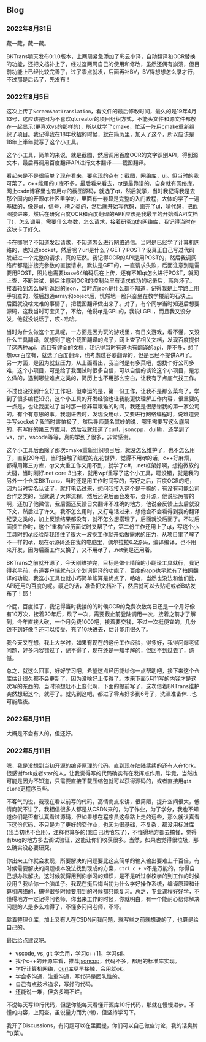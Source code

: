 ## Blog

### 2022年8月31日

藏一藏，藏一藏。

BKTrans明天发布0.1.0版本，上两周紧急添加了彩云小译，自动翻译和OCR替换的功能，还把文档补上了，经过这两周自己的使用和修改，虽然还偶有崩溃，但目前功能上已经比较完善了，过了零点就发，后面再补BV，BV得想想怎么录才行，不过那是后话了，先发布！

### 2022年8月5日

这次上传了`ScreenShotTranslation`，看文件的最后修改时间，最久的是19年4月13号，这应该是因为不喜欢qtcreator的项目组织方式，不能头文件和源文件都放在一起显示(更喜欢vs的那样的)，所以就学了cmake，忙活一阵用cmake重新组织了项目。我记得我在18年秋招的时候，就在简历里，加入了这个，所以应该是18年上半年就写了这个小工具。

这个小工具，简单的来说，就是截图，然后调用百度OCR的文字识别API，得到源文本，最后再调用百度翻译API进行文本翻译——截图翻译。

看起来是不是很简单？现在看来，要实现的点有：截图，网络库，ui。但当时的我可菜了，c++能用的ui库不多，最后看来看去，qt是最靠谱的，自身就有网络库，网上csdn博客里也有用qt的截图源码，就选了qt，然后就学，当时我记得我是去那个国内的开源qt社区里学的，里面有一套算是完整的入门教程，大体的学了一遍基础的，像是ui，信号，槽之类的，然后就开始写代码，画完了ui，啃代码，把截图接进来，然后在研究百度OCR和百度翻译的API(应该是我最早的开始看API文档了)，怎么调用，需要什么参数，怎么请求，接着研究qt的网络库，我记得当时在这块卡了好久。

卡在哪呢？不知道发起请求，不知道怎么进行网络通信。当时是已经学了计算机网络的，也知道socket，然后呢？url是什么？GET？POST？没真正自己写过代码发起过一个完整的请求，真的茫然。我记得OCR的API是用POST的，然后我调网络库都是拼接完参数的直接请求，默认是GET的，一直请求失败，后面注意到是需要用POST，图片也需要base64编码后在上传，还有不知qt怎么进行POST，就网上查，不断尝试，最后注意到OCR的控制台里有请求成功的纪录后，高兴坏了。接着轮到怎么解析返回的json，当时连json是什么都不知道，记得我是上学路上用手机查的，然后想通array和object后，恍然地一脸兴奋坐在教学楼前的石块上。后面就没啥太难的事情了，把截图翻译做出来了。对了，有个同学当时知道后想要源码，这我当时可宝贝了，不给，他说qt是GPL的，我说LGPL，而且我又没分发，他就没说话了，哎~哈哈。

当时为什么做这个工具呢，一方面是因为玩的游戏里，有日文游戏，看不懂，又没什么工具翻译，就想到了这个截图翻译的点子，网上查了相关文档，发现百度提供了这两种api，而且有健全的文档，我记得当时有道也有翻译的api，差不多，想了想ocr百度有，就选了百度翻译，也考虑过谷歌翻译的，但是已经不提供API了。另一方面，是因为就业压力，从上面看出，我当时是有多菜吧，想找个好公司多难，这个小项目，可是给了我面试时很多自信，可以自信的谈论这个小项目，是怎么做的，遇到哪些难点之类的，简历上也不用那么空白，让我有了点底气找工作。

不过也没找到什么好工作吧，但幸运的是，第一份工作，让我不是那么菜鸟了，学到了很多编程知识，这个小工具的开发经验也让我能更快理解工作内容，很重要的一点是，也让我度过了当时那一段非常艰难的时间，我还是很感谢我的第一家公司的。有个有意思的事，我刚进去时，发现没用qt，又要进行网络编程时，说难道要手写socket？我当时害怕极了，然后导师莫名其妙的说，哪里需要写这么底层的，有写好的第三方库用，然后我就知道了curl，jsoncpp，duilib，还学到了vs，git，vscode等等，真的学到了很多，非常感谢。

这个小工具后面除了那次cmake重新组织项目后，就没怎么维护了，也不怎么用了，直到20年吧，当时接触了编程的花花世界，觉得不用qt的话，c++好麻烦，都得用第三方库，qt又太重工作又用不到，就学了c#，.net框架好啊，想抱微软的大腿，当时刚好.net core 3出来，就用wpf重写了这个小工具，嗯没错，就是我的另外一个仓库BKTrans，当时还是用工作时间写的，写好之后，百度OCR的吧，因为当时实名认证了，就打电话过来，想问我接入这个是干嘛的，有没有可能公司合作之类的，我就说了大体流程，然后还说后面会发布，会开源，他说挺厉害的啊，还加了他微信，我后面还反馈日文翻译不准确的地方，他说会反馈上去后就没下文，然后过了许久，我不怎么用时，又打电话过来，想他会不会看得到我的翻译纪录之类的，加上反馈结果都没有，就不怎么想搭理了，后面就没后面了。不过后面换工作时，这个“重构”经历面试时又帮了忙，第二份工作还用上了qt，写这个小工具时的qt经验帮我顶住了很大一波换工作就开始做需求的压力，从项目里了解了不一样的qt，现在qt源码还在我的电脑里，偶尔拉拉6.2源码，编译编译，也不用来开发，因为后面工作又换了，又不用qt了，.net倒是还用着。

BKTrans之前就开源了，今天刚维护完，目标是做个精简的小翻译工具就行，我记得老早前，有道客户端就有这个划词翻译的功能了，百度的app也早就有了拍照翻译的功能，我这小工具也就小巧简单能算是优点了，哈哈，当然也没法和他们比，API还用的百度的呢。最近的话，准备把文档补下，然后就可以去贴吧或者B站发布了！耶！

个屁，百度抠了，我记得当时我接的的时候OCR的免费次数每日还是一个月好像有10万次，接着20年后，砍了一次，需要截止前登陆调用一次，接着之前才了解到，今年直接大砍，一个月免费1000吧，接着要交钱，不过一次挺便宜的，几分钱不到好像？还可以接受，充了10块进去，估计能用很久了。

我今天又在想，我上大学时，如果有现在的这份工作经验，得多好，我得问爆老师问题，好多内容错过了，记不得了，现在还是一知半解的，但回不到过去了，遗憾。

总之，就这么回事，好好学习吧，希望这点经历能给你一点帮助吧，接下来这个仓库估计很久都不会更新了，因为没啥好上传得了。本来下面5月11写的内容才是这次写的东西的，当时预想赶不上变化啊，下面的提前写了，这次借着BKTrans维护突然想起这个，就写了。就先到这吧，都过了零点好多到6号了，洗澡准备休...也可能熬夜。

### 2022年5月11日

大概是不会有人的，但还好。

### 2022年5月11日

嗯，我是没想到当初开源的编译原理的代码，直到现在陆陆续续的还有人在fork，很感谢fork或者star的人，让我觉得写的代码确实有在发挥点作用。毕竟，当然也可能是因为不知道，只需要直接下载压缩包就可以获得源码的，或者直接用`git clone`更程序员些。

不客气的说，我现在看以前写的代码，高情商点来讲，很简陋，提升空间很大，低情商就不讲了。我相信很多人都是从CSDN来的，为了作业，为了学分，我也不知道你们是否有认真看过源码，但如果想在程序员这条路上走的远些，那么就认真看下这份代码，不只是为了更好的交作业，也因为很基础，不复杂，都没用标准库(我当初也不会用)，注释也算多的(我自己也怕忘了)，不懂得地方都去搞懂，觉得有bug的地方多去调试验证，这能让你们收获很多。当然，如果也觉得很垃圾，那么确实没必要研究。

你出来工作就会发现，所要解决的问题要比这点简单的输入输出要难上千百倍，有时候需要解决的问题根本没法找到现成的方案，`Ctrl c + v`不是万能的，你得自己想办法解决，这时候就得用到你学习的知识，是不是听过学校学的到工作的时候没用？我给你一个脑瓜子。我现在挺后悔当初为什么学好操作系统，编译原理和计算机网络的，搞得很多时候要用到的时候都只能复习。总之，专业课程好好学，不懂得地方一定记得问老师，你出来工作的时候，你就明白，有一个能耐心帮你解决问题的人是多么难得了，不懂多问问老师，不坏。

趁着整理仓库，加上又有人在CSDN问我问题，就写些之前就想说的了，也算是给自己的。

最后给点建议吧。
 - vscode, vs, git 学会用，学习c++11，学习stl。
 - 找个c++的开源库看，推荐[jsoncpp](https://github.com/open-source-parsers/jsoncpp)，代码不多，都用的标准库实现。
 - 学好计算机网络，[curl](https://github.com/curl/curl)库尽早接触，会用就ok。
 - 学会多沟通，注重沟通，写代码是团队性的。
 - 自己有点技术追求，写好的代码。
 - 还能说一堆，但贪多嚼不烂。

不说每天写10行代码，但是你能每天看懂开源库10行代码，那就在慢慢进步。不懂的内容，上网查。虽说量力而为(懒)，但坚持学习下。

我开了Discussions，有问题可以在里面提，你们可以自己做些讨论，我的话臭脾气(菜)。
